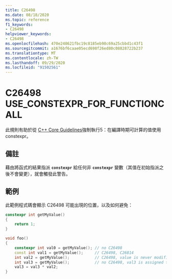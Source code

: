 ```yaml
---
title: C26498
ms.date: 08/18/2020
ms.topic: reference
f1_keywords:
- C26498
helpviewer_keywords:
- C26498
ms.openlocfilehash: 470e248621fbc19c8185eb98c69a25cbbd1c43f1
ms.sourcegitcommit: a1676bf6caae05ecd698f26ed80c08828722b237
ms.translationtype: MT
ms.contentlocale: zh-TW
ms.lasthandoff: 09/29/2020
ms.locfileid: "91502561"
---
```

# <a name="c26498-use_constexpr_for_functioncall"></a>C26498 USE_CONSTEXPR_FOR_FUNCTIONCALL

此規則有助於從 [C++ Core Guidelines](https://github.com/isocpp/CppCoreGuidelines/blob/master/CppCoreGuidelines.md#con5-use-constexpr-for-values-that-can-be-computed-at-compile-time)強制執行5：在編譯時期可計算的值使用 constexpr。

## <a name="remarks"></a>備註

藉由將函式的結果指派 **`constexpr`** 給任何非 **`constexpr`** 變數（其值在初始指派之後不會變更），就會觸發此警告。

## <a name="example"></a>範例

此範例程式碼會顯示 C26498 可能出現的位置，以及如何避免：

```cpp
constexpr int getMyValue()
{
    return 1;
}

void foo()
{
    constexpr int val0 = getMyValue(); // no C26498
    const int val1 = getMyValue();     // C26498, C26814
    int val2 = getMyValue();           // C26498, value is never modified
    int val3 = getMyValue();           // no C26498, val3 is assigned to below.
    val3 = val3 * val2;
}
```
